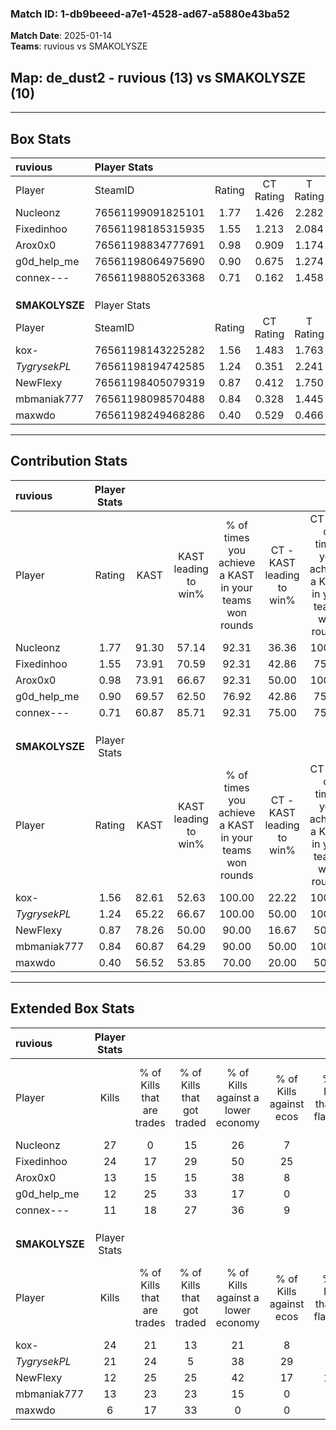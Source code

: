 ### Match ID: 1-db9beeed-a7e1-4528-ad67-a5880e43ba52  
**Match Date**: 2025-01-14  
**Teams**: ruvious vs SMAKOLYSZE  

## **Map**: de_dust2 - ruvious (13) vs SMAKOLYSZE (10)  
---  

## Box Stats  

| **ruvious**    | Player Stats      |        |           |          |       |       |       |         |        |      |     |
| :- | :- | :-: | :-: | :-: | :-: | :-: | :-: | :-: | :-: | :-: | :-: |
| Player         | SteamID           | Rating | CT Rating | T Rating | KAST  |  ADR  | Kills | Assists | Deaths | K/D  | HS% |
| Nucleonz       | 76561199091825101 |  1.77  |   1.426   |  2.282   | 91.30 | 110.4 |  27   |    4    |   15   | 1.80 | 81  |
| Fixedinhoo     | 76561198185315935 |  1.55  |   1.213   |  2.084   | 73.91 | 122.5 |  24   |    7    |   16   | 1.50 | 54  |
| Arox0x0        | 76561198834777691 |  0.98  |   0.909   |  1.174   | 73.91 | 58.9  |  13   |    6    |   14   | 0.93 | 76  |
| g0d_help_me    | 76561198064975690 |  0.90  |   0.675   |  1.274   | 69.57 | 59.8  |  12   |    4    |   14   | 0.86 | 33  |
| connex---      | 76561198805263368 |  0.71  |   0.162   |  1.458   | 60.87 | 58.5  |  11   |    5    |   18   | 0.61 | 45  |
|                |                   |        |           |          |       |       |       |         |        |      |     |
|                |                   |        |           |          |       |       |       |         |        |      |     |
|                |                   |        |           |          |       |       |       |         |        |      |     |
| **SMAKOLYSZE** | Player Stats      |        |           |          |       |       |       |         |        |      |     |
| Player         | SteamID           | Rating | CT Rating | T Rating | KAST  |  ADR  | Kills | Assists | Deaths | K/D  | HS% |
| kox-           | 76561198143225282 |  1.56  |   1.483   |  1.763   | 82.61 | 100.2 |  24   |    4    |   15   | 1.60 | 41  |
| _TygrysekPL_   | 76561198194742585 |  1.24  |   0.351   |  2.241   | 65.22 | 90.5  |  21   |    5    |   17   | 1.24 | 42  |
| NewFlexy       | 76561198405079319 |  0.87  |   0.412   |  1.750   | 78.26 | 61.0  |  12   |    7    |   19   | 0.63 | 66  |
| mbmaniak777    | 76561198098570488 |  0.84  |   0.328   |  1.445   | 60.87 | 72.6  |  13   |    2    |   17   | 0.76 | 38  |
| maxwdo         | 76561198249468286 |  0.40  |   0.529   |  0.466   | 56.52 | 40.2  |   6   |    9    |   20   | 0.30 | 16  |
---  

## Contribution Stats  

| **ruvious**    | Player Stats |       |                      |                                                        |                           |                                                             |                          |                                                            |
| :- | :-: | :-: | :-: | :-: | :-: | :-: | :-: | :-: |
| Player         |    Rating    | KAST  | KAST leading to win% | % of times you achieve a KAST in your teams won rounds | CT - KAST leading to win% | CT - % of times you achieve a KAST in your teams won rounds | T - KAST leading to win% | T - % of times you achieve a KAST in your teams won rounds |
| Nucleonz       |     1.77     | 91.30 |        57.14         |                         92.31                          |           36.36           |                           100.00                            |          80.00           |                           88.89                            |
| Fixedinhoo     |     1.55     | 73.91 |        70.59         |                         92.31                          |           42.86           |                            75.00                            |          90.00           |                           100.00                           |
| Arox0x0        |     0.98     | 73.91 |        66.67         |                         92.31                          |           50.00           |                           100.00                            |          80.00           |                           88.89                            |
| g0d_help_me    |     0.90     | 69.57 |        62.50         |                         76.92                          |           42.86           |                            75.00                            |          77.78           |                           77.78                            |
| connex---      |     0.71     | 60.87 |        85.71         |                         92.31                          |           75.00           |                            75.00                            |          90.00           |                           100.00                           |
|                |              |       |                      |                                                        |                           |                                                             |                          |                                                            |
|                |              |       |                      |                                                        |                           |                                                             |                          |                                                            |
|                |              |       |                      |                                                        |                           |                                                             |                          |                                                            |
| **SMAKOLYSZE** | Player Stats |       |                      |                                                        |                           |                                                             |                          |                                                            |
| Player         |    Rating    | KAST  | KAST leading to win% | % of times you achieve a KAST in your teams won rounds | CT - KAST leading to win% | CT - % of times you achieve a KAST in your teams won rounds | T - KAST leading to win% | T - % of times you achieve a KAST in your teams won rounds |
| kox-           |     1.56     | 82.61 |        52.63         |                         100.00                         |           22.22           |                           100.00                            |          80.00           |                           100.00                           |
| _TygrysekPL_   |     1.24     | 65.22 |        66.67         |                         100.00                         |           50.00           |                           100.00                            |          72.73           |                           100.00                           |
| NewFlexy       |     0.87     | 78.26 |        50.00         |                         90.00                          |           16.67           |                            50.00                            |          66.67           |                           100.00                           |
| mbmaniak777    |     0.84     | 60.87 |        64.29         |                         90.00                          |           50.00           |                           100.00                            |          70.00           |                           87.50                            |
| maxwdo         |     0.40     | 56.52 |        53.85         |                         70.00                          |           20.00           |                            50.00                            |          75.00           |                           75.00                            |
---  

## Extended Box Stats  

| **ruvious**    | Player Stats |                            |                            |                                    |                         |                              |                                 |        |                             |                                     |                          |                               |                            |
| :- | :-: | :-: | :-: | :-: | :-: | :-: | :-: | :-: | :-: | :-: | :-: | :-: | :-: |
| Player         |    Kills     | % of Kills that are trades | % of Kills that got traded | % of Kills against a lower economy | % of Kills against ecos | % of Kills that are flawless | % of Kills that are close duels | Deaths | % of Deaths that get traded | % of Deaths against a lower economy | % of Deaths against ecos | % of Deaths that are flawless | % of Deaths that are close |
| Nucleonz       |      27      |             0              |             15             |                 26                 |            7            |              56              |               11                |   15   |             20              |                 40                  |            7             |              87               |             0              |
| Fixedinhoo     |      24      |             17             |             29             |                 50                 |           25            |              88              |                4                |   16   |             19              |                 31                  |            0             |              38               |             6              |
| Arox0x0        |      13      |             15             |             15             |                 38                 |            8            |              62              |               15                |   14   |              7              |                 21                  |            0             |              71               |             0              |
| g0d_help_me    |      12      |             25             |             33             |                 17                 |            0            |              75              |                8                |   14   |             14              |                 21                  |            0             |              71               |             0              |
| connex---      |      11      |             18             |             27             |                 36                 |            9            |              45              |                9                |   18   |             17              |                 28                  |            6             |              78               |             11             |
|                |              |                            |                            |                                    |                         |                              |                                 |        |                             |                                     |                          |                               |                            |
|                |              |                            |                            |                                    |                         |                              |                                 |        |                             |                                     |                          |                               |                            |
|                |              |                            |                            |                                    |                         |                              |                                 |        |                             |                                     |                          |                               |                            |
| **SMAKOLYSZE** | Player Stats |                            |                            |                                    |                         |                              |                                 |        |                             |                                     |                          |                               |                            |
| Player         |    Kills     | % of Kills that are trades | % of Kills that got traded | % of Kills against a lower economy | % of Kills against ecos | % of Kills that are flawless | % of Kills that are close duels | Deaths | % of Deaths that get traded | % of Deaths against a lower economy | % of Deaths against ecos | % of Deaths that are flawless | % of Deaths that are close |
| kox-           |      24      |             21             |             13             |                 21                 |            8            |              75              |                8                |   15   |             20              |                 13                  |            0             |              80               |             7              |
| _TygrysekPL_   |      21      |             24             |             5              |                 38                 |           29            |              62              |                0                |   17   |             24              |                  6                  |            0             |              59               |             18             |
| NewFlexy       |      12      |             25             |             25             |                 42                 |           17            |             100              |                0                |   19   |             32              |                 11                  |            0             |              53               |             11             |
| mbmaniak777    |      13      |             23             |             23             |                 15                 |            0            |              46              |                8                |   17   |             18              |                 12                  |            0             |              65               |             6              |
| maxwdo         |      6       |             17             |             33             |                 0                  |            0            |              83              |                0                |   20   |             20              |                 15                  |            10            |              80               |             5              |
